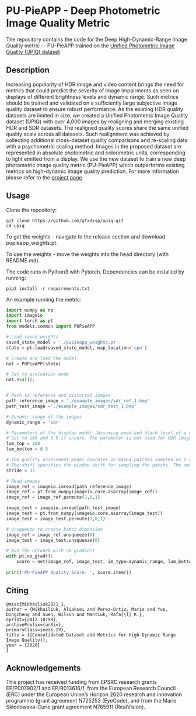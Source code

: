 # PU-PieAPP - Deep Photometric Image Quality Metric

The repository contains the code for the Deep High-Dynamic-Range Image Quality metric -- PU-PieAPP trained on the [Unified Photometric Image Quality (UPIQ) dataset](https://www.repository.cam.ac.uk/handle/1810/315373)

## Description

Increasing popularity of HDR image and video content brings the need for metrics that could predict the severity of image impairments as seen on displays of different brightness levels and dynamic range. Such metrics should be trained and validated on a sufficiently large subjective image quality dataset to ensure robust performance. As the existing HDR quality datasets are limited in size, we created a Unified Photometric Image Quality dataset (UPIQ) with over 4,000 images by realigning and merging existing HDR and SDR datasets. The realigned quality scores share the same unified quality scale across all datasets. Such realignment was achieved by collecting additional cross-dataset quality comparisons and re-scaling data with a psychometric scaling method. Images in the proposed dataset are represented in absolute photometric and colorimetric units, corresponding to light emitted from a display. We use the new dataset to train a new deep photometric image quality metric (PU-PieAPP) which outperforms existing metrics on high-dynamic image quality prediction. For more information please refer to the [project page](https://www.cl.cam.ac.uk/research/rainbow/projects/upiq/).

## Usage

Clone the repository:

```
git clone https://github.com/gfxdisp/upiq.git
cd upiq
```

To get the weights - navigate to the release section and download pupieapp_weights.pt. 

To use the weights - move the weights into the head directory (with README.md).

The code runs in Python3 with Pytorch. Dependencies can be installed by running:

```
pip3 install -r requirements.txt
```

An example running the metric:

```python
import numpy as np
import imageio
import torch as pt
from models.common import PUPieAPP

# Load saved weights
saved_state_model = './pupieapp_weights.pt'
state = pt.load(saved_state_model, map_location='cpu')

# Create and load the model
net = PUPieAPP(state)

# Set to evaluation mode
net.eval();


# Path to reference and distorted iamges
path_reference_image = './example_images/sdr_ref_1.bmp'
path_test_image ='./example_images/sdr_test_1.bmp'

# Dynamic range of the images
dynamic_range = 'sdr'

# Parameters of the display model (Assuming peak and black level of a display on which LDR image is shown).
# Set to 100 and 0.5 if unsure. The parameter is not used for HDR images as these are given in luminance values.
lum_top = 100
lum_bottom = 0.5

# The quality assessment model operates on 64x64 patches sampled on a regular grid. 
# The shift specifies the window shift for sampling the patchs. The smaller the shift the more accurate the model is.
stride = 32

# Read images 
image_ref = imageio.imread(path_reference_image)
image_ref = pt.from_numpy(imageio.core.asarray(image_ref))
image_ref = image_ref.permute(2,0,1)

image_test = imageio.imread(path_test_image)
image_test = pt.from_numpy(imageio.core.asarray(image_test))
image_test = image_test.permute(2,0,1)

# Unsqueeze to create batch dimension
image_ref = image_ref.unsqueeze(0)
image_test = image_test.unsqueeze(0)

# Run the network with no gradient
with pt.no_grad():
    score = net(image_ref, image_test, im_type=dynamic_range, lum_bottom=lum_bottom, lum_top=lum_top, stride=stride)
    
print('PU-PieAPP Quality Score: ', score.item())
```

## Citing


```
@misc{Mikhailiuk2021_1, 
author = {Mikhailiuk, Aliaksei and Perez-Ortiz, Maria and Yue, Dingcheng and Suen, Wilson and Mantiuk, Rafa{\l} K.}, 
eprint={2012.10758}, 
archivePrefix={arXiv}, 
primaryClass={eess.IV}, 
title = {{Consolidated Dataset and Metrics for High-Dynamic-Range Image Quality}}, 
year = {2020} 
}
```

## Acknowledgements

This project has received funding from EPSRC research grants EP/P007902/1 and EP/R013616/1, from the European Research Council (ERC) under the European Union’s Horizon 2020 research and innovation programme (grant agreement N725253 (EyeCode), and from the Marie Skłodowska-Curie grant agreement N765911 (RealVision).
